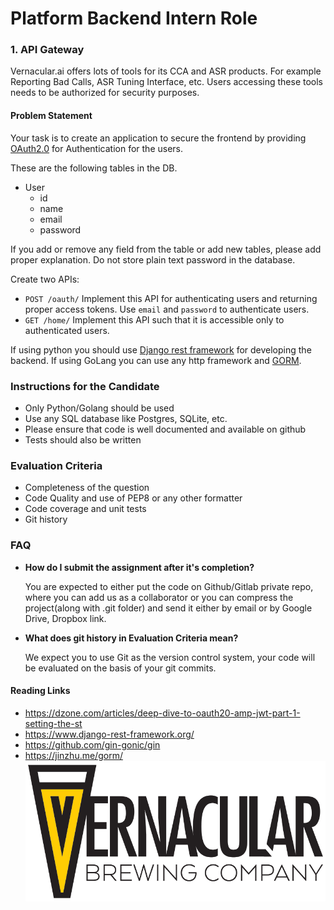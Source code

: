 # Platform Backend Intern Role

### 1. API Gateway
Vernacular.ai offers lots of tools for its CCA and ASR products. For example Reporting Bad Calls, ASR Tuning Interface, etc. Users accessing these tools needs to be authorized for security purposes.

#### Problem Statement
Your task is to create an application to secure the frontend by providing [OAuth2.0](https://tools.ietf.org/html/rfc6749) for  Authentication for the users.

These are the following tables in the DB.
- User
    - id
    - name
    - email
    - password

If you add or remove any field from the table or add new tables, please add proper explanation. Do not store plain text password in the database.

Create two APIs:
- `POST /oauth/`
Implement this API for authenticating users and returning proper access tokens. Use     `email` and `password` to authenticate users.
- `GET /home/`
Implement this API such that it is accessible only to authenticated users.

If using python you should use [Django rest framework](https://www.django-rest-framework.org/) for developing the backend. If using GoLang you can use any http framework and [GORM](http://gorm.io/).

### Instructions for the Candidate
- Only Python/Golang should be used
- Use any SQL database like Postgres, SQLite, etc.
- Please ensure that code is well documented and available on github
- Tests should also be written

### Evaluation Criteria
- Completeness of the question
- Code Quality and use of PEP8 or any other formatter
- Code coverage and unit tests
- Git history

### FAQ
-  **How do I submit the assignment after it's completion?**

      You are expected to either put the code on Github/Gitlab private repo, where you can add
       us as a collaborator or you can compress the  project(along with .git folder) and send it either 
       by email or by Google Drive, Dropbox link.
 
-   **What does git history in Evaluation Criteria mean?**

       We expect you to use Git as the version control system, your code will be evaluated on the basis of your git commits.

#### Reading Links
- https://dzone.com/articles/deep-dive-to-oauth20-amp-jwt-part-1-setting-the-st
- https://www.django-rest-framework.org/
- https://github.com/gin-gonic/gin
- https://jinzhu.me/gorm/
![Test Image 1](/images/VernacularBrewing.png)
